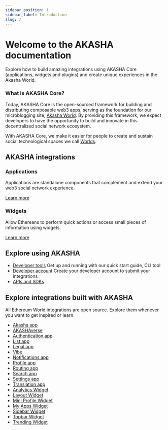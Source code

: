 ```yaml
---
sidebar_position: 1
sidebar_label: Introduction
slug: /
---
```


# Welcome to the AKASHA documentation

Explore how to build amazing integrations using AKASHA Core (applications, widgets and plugins) and create unique experiences in the Akasha World.

### What is AKASHA Core?

Today, AKASHA Core is the open-sourced framework for building and distributing composable web3 apps, serving as the foundation for our microblogging site, [Akasha World](https://akasha.ethereum.world/). By providing this framework, we expect developers to have the opportunity to build and innovate in this decentralized social network ecosystem.

With AKASHA Core, we make it easier for people to create and sustain social technological spaces we call [Worlds](https://akasha.org/blog/2019/11/21/what-is-akasha-reloaded-what-is-ethereum-world).

## AKASHA integrations

### Applications

Applications are standalone components that complement and extend your web3 social network experience.

[Learn more](/integrations/applications)

### Widgets

Allow Ethereans to perform quick actions or access small pieces of information using widgets.

[Learn more](/integrations/widgets)

## Explore using AKASHA

- [Developer tools](https://www.notion.so/Development-quickstart-6a8f3565e6e64b0a87bccb97a35e81c3)
  Get up and running with our quick start guide, CLI tool
- [Developer account](https://www.notion.so/Developer-account-54b6e161c2de4c42aa7db3c8e408f04f)
  Create your developer account to submit your integrations
- [APIs and SDKs](https://www.notion.so/SKD-8ef60f4e79734e3a973ce6e4d67a0a6c)

## Explore integrations built with AKASHA

All Ethereum World integrations are open source. Explore them whenever you want to get inspired or learn.

- [Akasha app](https://github.com/AKASHAorg/akasha-core/tree/next/ui/apps/akasha)
- [AKASHAverse](https://github.com/AKASHAorg/akasha-core/tree/next/ui/apps/app-center)
- [Authentication app](https://github.com/AKASHAorg/akasha-core/tree/next/ui/apps/auth-app)
- [List app](https://github.com/AKASHAorg/akasha-core/tree/next/ui/apps/bookmarks)
- [Legal app](https://github.com/AKASHAorg/akasha-core/tree/next/ui/apps/legal)
- [Vibe](https://github.com/AKASHAorg/akasha-core/tree/next/ui/apps/moderation)
- [Notifications app](https://github.com/AKASHAorg/akasha-core/tree/next/ui/apps/notifications)
- [Profile app](https://github.com/AKASHAorg/akasha-core/tree/next/ui/apps/profile)
- [Routing app](https://github.com/AKASHAorg/akasha-core/tree/next/ui/apps/routing)
- [Search app](https://github.com/AKASHAorg/akasha-core/tree/next/ui/apps/search)
- [Settings app](https://github.com/AKASHAorg/akasha-core/tree/next/ui/apps/settings-app)
- [Translation app](https://github.com/AKASHAorg/akasha-core/tree/next/ui/apps/translation)
- [Analytics Widget](https://github.com/AKASHAorg/akasha-core/tree/next/ui/widgets/analytics)
- [Layout Widget](https://github.com/AKASHAorg/akasha-core/tree/next/ui/widgets/layout)
- [Mini Profile Widget](https://github.com/AKASHAorg/akasha-core/tree/next/ui/widgets/mini-profile)
- [My Apps Widget](https://github.com/AKASHAorg/akasha-core/tree/next/ui/widgets/my-apps)
- [Sidebar Widget](https://github.com/AKASHAorg/akasha-core/tree/next/ui/widgets/sidebar)
- [Topbar Widget](https://github.com/AKASHAorg/akasha-core/tree/next/ui/widgets/top-bar)
- [Trending Widget](https://github.com/AKASHAorg/akasha-core/tree/next/ui/widgets/trending)
